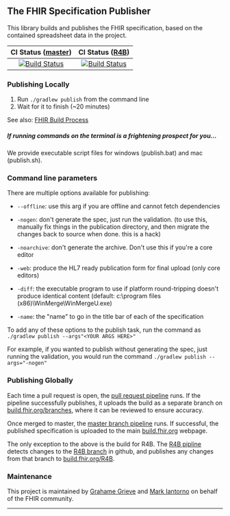 ## The FHIR Specification Publisher
This library builds and publishes the FHIR specification, based on the contained spreadsheet data in the project.

| CI Status ([master][Link-BuildFhirOrgMaster]) | CI Status ([R4B][Link-BuildFhirOrgR4B]) | 
| :---: | :---: |
| [![Build Status][Badge-AzureMasterPipeline]][Link-AzureMasterPipeline] | [![Build Status][Badge-AzureR4BPipeline]][Link-AzureR4BPipeline] |

### Publishing Locally

1. Run `./gradlew publish` from the command line
2. Wait for it to finish (~20 minutes)

See also: [FHIR Build Process][Link-Wiki]

##### If running commands on the terminal is a frightening prospect for you...

We provide executable script files for windows (publish.bat) and mac (publish.sh).

### Command line parameters

There are multiple options available for publishing:

 * `--offline`: use this arg if you are offline and cannot fetch dependencies
 
 * `-nogen`: don't generate the spec, just run the validation. (to use this,
   manually fix things in the publication directory, and then migrate the
changes back to source when done. this is a hack)

 * `-noarchive`: don't generate the archive. Don't use this if you're a core
   editor

 * `-web`: produce the HL7 ready publication form for final upload (only core
   editors)

 * `-diff`: the executable program to use if platform round-tripping doesn't
   produce identical content (default: c:\program files
(x86)\WinMerge\WinMergeU.exe)

 * `-name`: the "name" to go in the title bar of each of the specification

To add any of these options to the publish task, run the command as `./gradlew publish --args"<YOUR ARGS HERE>"`

For example, if you wanted to publish without generating the spec, just running the validation, you would run the command `./gradlew publish --args="-nogen"`

### Publishing Globally

Each time a pull request is open, the [pull request pipeline][Link-AzurePRPipeline] runs. If the pipeline successfully publishes, it uploads the build as a 
separate branch on [build.fhir.org/branches][Link-BuildFhirOrgBranches], where it can be reviewed to ensure accuracy.

Once merged to master, the [master branch pipeline][Link-AzureMasterPipeline] runs. If successful, the published specification is uploaded to the main 
[build.fhir.org][Link-BuildFhirOrgMaster] webpage.

The only exception to the above is the build for R4B. The [R4B pipline][Link-AzureR4BPipeline] detects changes to the [R4B branch][Link-R4BGithub] in github, and 
publishes any changes from that branch to [build.fhir.org/R4B][Link-BuildFhirOrgR4B].

### Maintenance
This project is maintained by [Grahame Grieve][Link-grahameGithub] and [Mark Iantorno][Link-markGithub] on behalf of the FHIR community.

---

[Link-AzureMasterPipeline]: https://dev.azure.com/fhir-pipelines/fhir-publisher/_build/latest?definitionId=44&branchName=refs%2Fpull%2F1084%2Fmerge
[Link-AzureR4BPipeline]: https://dev.azure.com/fhir-pipelines/fhir-publisher/_build/latest?definitionId=46&branchName=R4B
[Link-AzurePRPipeline]: https://dev.azure.com/fhir-pipelines/fhir-publisher/_build/latest?definitionId=42&branchName=refs%2Fpull%2F1084%2Fmerge
[Link-BuildFhirOrgMaster]: https://build.fhir.org
[Link-BuildFhirOrgBranches]: https://build.fhir.org/branches/
[Link-BuildFhirOrgR4B]: https://build.fhir.org/branches/R4B/
[Link-Wiki]: http://wiki.hl7.org/index.php?title=FHIR_Build_Process
[Link-R4BGithub]: https://github.com/HL7/fhir/tree/R4B
[Link-grahameGithub]: https://github.com/grahamegrieve
[Link-markGithub]: https://github.com/markiantorno

[Badge-AzureMasterPipeline]: https://dev.azure.com/fhir-pipelines/fhir-publisher/_apis/build/status/Master%20Branch%20Pipeline?branchName=refs%2Fpull%2F1084%2Fmerge
[Badge-AzureR4BPipeline]: https://dev.azure.com/fhir-pipelines/fhir-publisher/_apis/build/status/R4B%20Pipeline?branchName=R4B


